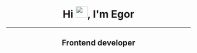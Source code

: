 <h1 align="center">Hi <img src="https://github.com/blackcater/blackcater/raw/main/images/Hi.gif" height="32"/>, I'm Egor</h1>
<hr>
<h2 align="center">Frontend developer</h2>







